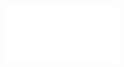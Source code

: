 

![data-engineering-essentials,-patterns-and-best-practices.pdf](/assets/pdfs/data-engineering-essentials,-patterns-and-best-practices-CHrpjIk5jMad.pdf)
